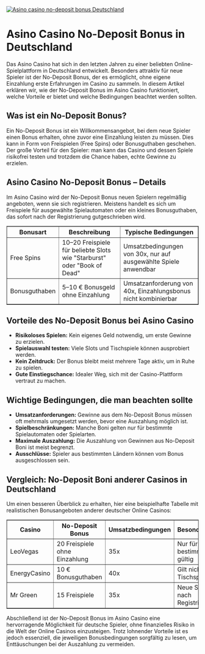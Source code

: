 [![Asino casino no-deposit bonus Deutschland](https://123-caf.pages.dev/gitsignup.png)](https://vrmoo.ru/Bt82HjjY)

<h1>Asino Casino No-Deposit Bonus in Deutschland</h1>  <p>Das Asino Casino hat sich in den letzten Jahren zu einer beliebten Online-Spielplattform in Deutschland entwickelt. Besonders attraktiv für neue Spieler ist der No-Deposit Bonus, der es ermöglicht, ohne eigene Einzahlung erste Erfahrungen im Casino zu sammeln. In diesem Artikel erklären wir, wie der No-Deposit Bonus im Asino Casino funktioniert, welche Vorteile er bietet und welche Bedingungen beachtet werden sollten.</p>  <h2>Was ist ein No-Deposit Bonus?</h2>  <p>Ein No-Deposit Bonus ist ein Willkommensangebot, bei dem neue Spieler einen Bonus erhalten, ohne zuvor eine Einzahlung leisten zu müssen. Dies kann in Form von Freispielen (Free Spins) oder Bonusguthaben geschehen. Der große Vorteil für den Spieler: man kann das Casino und dessen Spiele risikofrei testen und trotzdem die Chance haben, echte Gewinne zu erzielen.</p>  <h2>Asino Casino No-Deposit Bonus – Details</h2>  <p>Im Asino Casino wird der No-Deposit Bonus neuen Spielern regelmäßig angeboten, wenn sie sich registrieren. Meistens handelt es sich um Freispiele für ausgewählte Spielautomaten oder ein kleines Bonusguthaben, das sofort nach der Registrierung gutgeschrieben wird.</p>  <table border="1" cellpadding="8" cellspacing="0">   <thead>     <tr>       <th>Bonusart</th>       <th>Beschreibung</th>       <th>Typische Bedingungen</th>     </tr>   </thead>   <tbody>     <tr>       <td>Free Spins</td>       <td>10–20 Freispiele für beliebte Slots wie "Starburst" oder "Book of Dead"</td>       <td>Umsatzbedingungen von 30x, nur auf ausgewählte Spiele anwendbar</td>     </tr>     <tr>       <td>Bonusguthaben</td>       <td>5–10 € Bonusgeld ohne Einzahlung</td>       <td>Umsatzanforderung von 40x, Einzahlungsbonus nicht kombinierbar</td>     </tr>   </tbody> </table>  <h2>Vorteile des No-Deposit Bonus bei Asino Casino</h2>  <ul>   <li><strong>Risikoloses Spielen:</strong> Kein eigenes Geld notwendig, um erste Gewinne zu erzielen.</li>   <li><strong>Spielauswahl testen:</strong> Viele Slots und Tischspiele können ausprobiert werden.</li>   <li><strong>Kein Zeitdruck:</strong> Der Bonus bleibt meist mehrere Tage aktiv, um in Ruhe zu spielen.</li>   <li><strong>Gute Einstiegschance:</strong> Idealer Weg, sich mit der Casino-Plattform vertraut zu machen.</li> </ul>  <h2>Wichtige Bedingungen, die man beachten sollte</h2>  <ul>   <li><strong>Umsatzanforderungen:</strong> Gewinne aus dem No-Deposit Bonus müssen oft mehrmals umgesetzt werden, bevor eine Auszahlung möglich ist.</li>   <li><strong>Spielbeschränkungen:</strong> Manche Boni gelten nur für bestimmte Spielautomaten oder Spielarten.</li>   <li><strong>Maximale Auszahlung:</strong> Die Auszahlung von Gewinnen aus No-Deposit Boni ist meist begrenzt.</li>   <li><strong>Ausschlüsse:</strong> Spieler aus bestimmten Ländern können vom Bonus ausgeschlossen sein.</li> </ul>  <h2>Vergleich: No-Deposit Boni anderer Casinos in Deutschland</h2>  <p>Um einen besseren Überblick zu erhalten, hier eine beispielhafte Tabelle mit realistischen Bonusangeboten anderer deutscher Online Casinos:</p>  <table border="1" cellpadding="8" cellspacing="0">   <thead>     <tr>       <th>Casino</th>       <th>No-Deposit Bonus</th>       <th>Umsatzbedingungen</th>       <th>Besonderheiten</th>     </tr>   </thead>   <tbody>     <tr>       <td>LeoVegas</td>       <td>20 Freispiele ohne Einzahlung</td>       <td>35x</td>       <td>Nur für bestimmte Slots gültig</td>     </tr>     <tr>       <td>EnergyCasino</td>       <td>10 € Bonusguthaben</td>       <td>40x</td>       <td>Gilt nicht für Tischspiele</td>     </tr>     <tr>       <td>Mr Green</td>       <td>15 Freispiele</td>       <td>35x</td>       <td>Neue Spieler nach Registrierung</td>     </tr>   </tbody> </table>  <p>Abschließend ist der No-Deposit Bonus im Asino Casino eine hervorragende Möglichkeit für deutsche Spieler, ohne finanzielles Risiko in die Welt der Online Casinos einzusteigen. Trotz lohnender Vorteile ist es jedoch essenziell, die jeweiligen Bonusbedingungen sorgfältig zu lesen, um Enttäuschungen bei der Auszahlung zu vermeiden.</p>